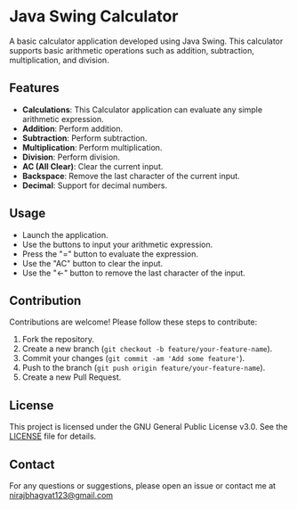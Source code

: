 # Java Swing Calculator

A basic calculator application developed using Java Swing. This calculator supports basic arithmetic operations such as addition, subtraction, multiplication, and division.

## Features

- **Calculations**: This Calculator application can evaluate any simple arithmetic expression.
- **Addition**: Perform addition.
- **Subtraction**: Perform subtraction.
- **Multiplication**: Perform multiplication.
- **Division**: Perform division.
- **AC (All Clear)**: Clear the current input.
- **Backspace**: Remove the last character of the current input.
- **Decimal**: Support for decimal numbers.

## Usage

- Launch the application.
- Use the buttons to input your arithmetic expression.
- Press the "=" button to evaluate the expression.
- Use the "AC" button to clear the input.
- Use the "←" button to remove the last character of the input.

## Contribution

Contributions are welcome! Please follow these steps to contribute:

1. Fork the repository.
2. Create a new branch (`git checkout -b feature/your-feature-name`).
3. Commit your changes (`git commit -am 'Add some feature'`).
4. Push to the branch (`git push origin feature/your-feature-name`).
5. Create a new Pull Request.

## License

This project is licensed under the GNU General Public License v3.0. See the [LICENSE](LICENSE) file for details.

## Contact

For any questions or suggestions, please open an issue or contact me at nirajbhagvat123@gmail.com
